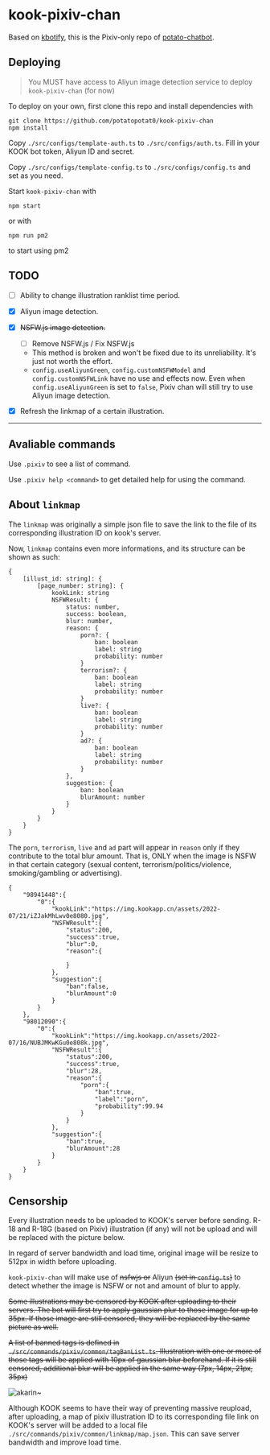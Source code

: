 # kook-pixiv-chan

Based on [kbotify](https://github.com/fi6/kBotify), this is the Pixiv-only repo of [potato-chatbot](https://github.com/potatopotat0/potato-chatbot).

## Deploying

> You MUST have access to Aliyun image detection service to deploy `kook-pixiv-chan` (for now)

To deploy on your own, first clone this repo and install dependencies with

```
git clone https://github.com/potatopotat0/kook-pixiv-chan
npm install
```

Copy `./src/configs/template-auth.ts` to `./src/configs/auth.ts`. Fill in your KOOK bot token, Aliyun ID and secret. 

Copy `./src/configs/template-config.ts` to `./src/configs/config.ts` and set as you need. 

Start `kook-pixiv-chan` with

```
npm start
```

or with

```
npm run pm2
```

to start using pm2

## TODO

- [ ] Ability to change illustration ranklist time period.
- [x] Aliyun image detection.
- [x] ~~NSFW.js image detection.~~
    - [ ] Remove NSFW.js / Fix NSFW.js
    - This method is broken and won't be fixed due to its unreliability. It's just not worth the effort.
    - `config.useAliyunGreen`, `config.customNSFWModel` and `config.customNSFWLink` have no use and effects now.
      Even when `config.useAliyunGreen` is set to `false`, Pixiv chan will still try to use Aliyun image detection.
- [x] Refresh the linkmap of a certain illustration.


---

## Avaliable commands

Use `.pixiv` to see a list of command.

Use `.pixiv help <command>` to get detailed help for using the command.

## About `linkmap`

The `linkmap` was originally a simple json file to save the link to the file of its corresponding illustration ID on kook's server.

Now, `linkmap` contains even more informations, and its structure can be shown as such:

```
{
    [illust_id: string]: {
        [page_number: string]: {
            kookLink: string
            NSFWResult: {
                status: number,
                success: boolean,
                blur: number,
                reason: {
                    porn?: {
                        ban: boolean
                        label: string
                        probability: number
                    }
                    terrorism?: {
                        ban: boolean
                        label: string
                        probability: number
                    }
                    live?: {
                        ban: boolean
                        label: string
                        probability: number
                    }
                    ad?: {
                        ban: boolean
                        label: string
                        probability: number
                    }
                },
                suggestion: {
                    ban: boolean
                    blurAmount: number
                }
            }
        }
    }
}
```

The `porn`, `terrorism`, `live` and `ad` part will appear in `reason` only if they contribute to the total blur amount. That is, ONLY when the image is NSFW in that certain category (sexual content, terrorism/politics/violence, smoking/gambling or advertising).

```
{
    "98941448":{
        "0":{
            "kookLink":"https://img.kookapp.cn/assets/2022-07/21/iZJakMhLwv0e8080.jpg",
            "NSFWResult":{
                "status":200,
                "success":true,
                "blur":0,
                "reason":{
                    
                }
            },
            "suggestion":{
                "ban":false,
                "blurAmount":0
            }
        }
    },
    "98012090":{
        "0":{
            "kookLink":"https://img.kookapp.cn/assets/2022-07/16/NUBJMKwKGu0e808k.jpg",
            "NSFWResult":{
                "status":200,
                "success":true,
                "blur":28,
                "reason":{
                    "porn":{
                        "ban":true,
                        "label":"porn",
                        "probability":99.94
                    }
                }
            },
            "suggestion":{
                "ban":true,
                "blurAmount":28
            }
        }
    }
}
```

## Censorship

Every illustration needs to be uploaded to KOOK's server before sending. R-18 and R-18G (based on Pixiv) illustration (if any) will not be upload and will be replaced with the picture below.

In regard of server bandwidth and load time, original image will be resize to 512px in width before uploading.

`kook-pixiv-chan` will make use of ~~nsfwjs or~~ Aliyun ~~(set in `config.ts`)~~ to detect whether the image is NSFW or not and amount of blur to apply.

~~Some illustrations may be censored by KOOK after uploading to their servers. The bot will first try to apply gaussian plur to those image for up to 35px. If those image are still censored, they will be replaced by the same picture as well.~~

~~A list of banned tags is defined in `./src/commands/pixiv/common/tagBanList.ts`. Illustration with one or more of those tags will be applied with 10px of gaussian blur beforehand. If it is still censored, additional blur will be applied in the same way (7px, 14px, 21px, 35px)~~

![akarin~](https://img.kaiheila.cn/assets/2022-07/vlOSxPNReJ0dw0dw.jpg)

Although KOOK seems to have their way of preventing massive reupload, after uploading, a map of pixiv illustration ID to its corresponding file link on KOOK's server will be added to a local file `./src/commands/pixiv/common/linkmap/map.json`. This can save server bandwidth and improve load time.
